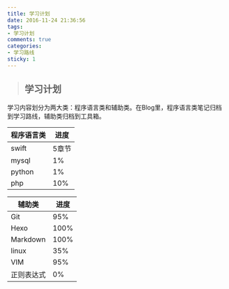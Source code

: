 ```yaml
---
title: 学习计划
date: 2016-11-24 21:36:56
tags:
- 学习计划
comments: true
categories:
- 学习路线
sticky: 1
---
```


>## 学习计划

学习内容划分为两大类：程序语言类和辅助类。在Blog里，程序语言类笔记归档到学习路线，辅助类归档到工具箱。 

| 程序语言类 | 进度 |
| --- | --- |
| swift | 5章节 |
| mysql | 1% |
| python | 1% |
| php | 10% |

| 辅助类 | 进度 |
| --- | --- |
| Git | 95% |
| Hexo | 100% |
| Markdown | 100% |
| linux | 35% |
| VIM | 95% |
| 正则表达式 | 0% |


